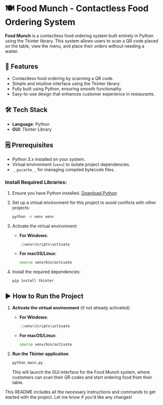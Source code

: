 # 🍽️ Food Munch - Contactless Food Ordering System

**Food Munch** is a contactless food ordering system built entirely in Python using the Tkinter library. This system allows users to scan a QR code placed on the table, view the menu, and place their orders without needing a waiter.

## 🚀 Features
- Contactless food ordering by scanning a QR code.
- Simple and intuitive interface using the Tkinter library.
- Fully built using Python, ensuring smooth functionality.
- Easy-to-use design that enhances customer experience in restaurants.

## 🛠️ Tech Stack
- **Language**: Python
- **GUI**: Tkinter Library


## 🗒️ Prerequisites
- Python 3.x installed on your system.
- Virtual environment (`venv`) to isolate project dependencies.
- `__pycache__` for managing compiled bytecode files.

### Install Required Libraries:
1. Ensure you have Python installed. [Download Python](https://www.python.org/downloads/)
2. Set up a virtual environment for this project to avoid conflicts with other projects:
    ```bash
    python -m venv venv
    ```
3. Activate the virtual environment:
   - **For Windows**:
     ```bash
     .\venv\Scripts\activate
     ```
   - **For macOS/Linux**:
     ```bash
     source venv/bin/activate
     ```

4. Install the required dependencies:
    ```bash
    pip install tkinter
    ```

## ▶️ How to Run the Project

1. **Activate the virtual environment** (if not already activated):
   - **For Windows**:
     ```bash
     .\venv\Scripts\activate
     ```
   - **For macOS/Linux**:
     ```bash
     source venv/bin/activate
     ```

2. **Run the Tkinter application**:
    ```bash
    python main.py
    ```

    This will launch the GUI interface for the Food Munch system, where customers can scan their QR codes and start ordering food from their table.
   
This README includes all the necessary instructions and commands to get started with the project. Let me know if you'd like any changes!


